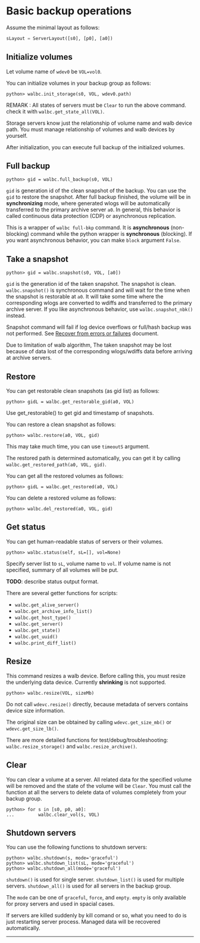 # Basic backup operations

Assume the minimal layout as follows:
```python
sLayout = ServerLayout([s0], [p0], [a0])
```



## Initialize volumes

Let volume name of `wdev0` be `VOL=vol0`.

You can initialize volumes in your backup group as follows:
```
python> walbc.init_storage(s0, VOL, wdev0.path)
```

REMARK : All states of servers must be `Clear` to run the above command.
check it with `walbc.get_state_all(VOL)`.

Storage servers know just the relationship of volume name and walb device path.
You must manage relationship of volumes and walb devices by yourself.

After initialization, you can execute full backup of the initialized volumes.



## Full backup

```
python> gid = walbc.full_backup(s0, VOL)
```
`gid` is generation id of the clean snapshot of the backup.
You can use the `gid` to restore the snapshot.
After full backup finished, the volume will be in **synchronizing** mode,
where generated wlogs will be automatically transferred to the primary archive server `a0`.
In general, this behavior is called continuous data protection (CDP) or asynchronous replication.

This is a wrapper of `walbc full-bkp` command.
It is **asynchronous** (non-blocking) command while the python wrapper is **synchronous** (blocking).
If you want asynchronous behavior, you can make `block` argument `False`.



## Take a snapshot

```
python> gid = walbc.snapshot(s0, VOL, [a0])
```

`gid` is the generation id of the taken snapshot. The snapshot is clean.
`walbc.snapshot()` is synchronous command and will wait for the time
when the snapshot is restorable at `a0`. It will take some time where
the corresponding wlogs are converted to wdiffs and transferred to the primary archive server.
If you like asynchronous behavior, use `walbc.snapshot_nbk()` instead.

Snapshot command will fail if log device overflows or full/hash backup was not performed.
See [Recover from errors or failures](recover.md) document.

Due to limitation of walb algorithm,
The taken snapshot may be lost because of data lost of the corresponding
wlogs/wdiffs data before arriving at archive servers.



## Restore

You can get restorable clean snapshots (as gid list) as follows:
```
python> gidL = walbc.get_restorable_gid(a0, VOL)
```

Use get_restorable() to get gid and timestamp of snapshots.

You can restore a clean snapshot as follows:
```
python> walbc.restore(a0, VOL, gid)
```
This may take much time, you can use `timeoutS` argument.

The restored path is determined automatically, you can get it by calling
`walbc.get_restored_path(a0, VOL, gid)`.

You can get all the restored volumes as follows:
```
python> gidL = walbc.get_restored(a0, VOL)
```

You can delete a restored volume as follows:
```
python> walbc.del_restored(a0, VOL, gid)
```



## Get status

You can get human-readable status of servers or their volumes.
```
python> walbc.status(self, sL=[], vol=None)
```
Specify server list to `sL`, volume name to `vol`.
If volume name is not specified, summary of all volumes will be put.

**TODO**: describe status output format.

There are several getter functions for scripts:
- `walbc.get_alive_server()`
- `walbc.get_archive_info_list()`
- `walbc.get_host_type()`
- `walbc.get_server()`
- `walbc.get_state()`
- `walbc.get_uuid()`
- `walbc.print_diff_list()`



## Resize

This command resizes a walb device.
Before calling this, you must resize the underlying data device.
Currently **shrinking** is not supported.

```
python> walbc.resize(VOL, sizeMb)
```

Do not call `wdevc.resize()` directly,
because metadata of servers contains device size information.

The original size can be obtained by calling `wdevc.get_size_mb()` or `wdevc.get_size_lb()`.

There are more detailed functions for test/debug/troubleshooting:
`walbc.resize_storage()` and `walbc.resize_archive()`.



## Clear

You can clear a volume at a server. All related data for the specified volume
will be removed and the state of the volume will be `Clear`.
You must call the function at all the servers to delete data of volumes completely from your backup group.

```
python> for s in [s0, p0, a0]:
...         walbc.clear_vol(s, VOL)
```


## Shutdown servers

You can use the following functions to shutdown servers:
```
python> walbc.shutdown(s, mode='graceful')
python> walbc.shutdown_list(sL, mode='graceful')
python> walbc.shutdown_all(mode='graceful')
```

`shutdown()` is used for single server.
`shutdown_list()` is used for multiple servers.
`shutdown_all()` is used for all servers in the backup group.

The `mode` can be one of `graceful`, `force`, and `empty`.
`empty` is only available for proxy servers and used in spacial cases.

If servers are killed suddenly by kill comand or so,
what you need to do is just restarting server process.
Managed data will be recovered automatically.

-----
